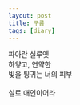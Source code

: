 ```yaml
---
layout: post
title: 구름
tags: [diary]
---
```


파아란 실루엣<br>
하얗고, 연약한<br>
빛을 튕귀는 너의 피부<br>
<br>
실로 애인이어라<br>